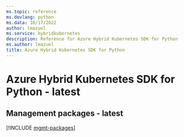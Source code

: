 ```yaml
---
ms.topic: reference
ms.devlang: python
ms.data: 10/17/2022
author: lmazuel
ms.service: hybridkubernetes
description: Reference for Azure Hybrid Kubernetes SDK for Python
ms.author: lmazuel
title: Azure Hybrid Kubernetes SDK for Python
---
```

# Azure Hybrid Kubernetes SDK for Python - latest

## Management packages - latest
[!INCLUDE [mgmt-packages](hybrid-kubernetes-mgmt-index.md)]